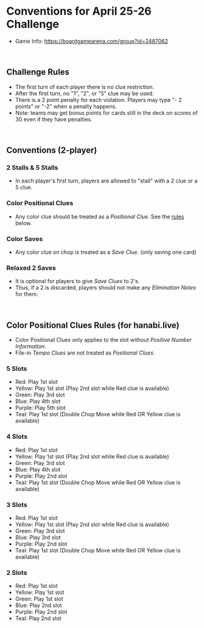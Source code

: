 # Conventions for April 25-26 Challenge

* Game Info: https://boardgamearena.com/group?id=2487062

<br />

## Challenge Rules

* The first turn of each player there is no clue restriction.
* After the first turn, no "1", "2", or "5" clue may be used.
* There is a 2 point penalty for each violation. Players may type "- 2 points" or "-2" when a penalty happens.
* Note: teams may get bonus points for cards still in the deck on scores of 30 even if they have penalties.

<br />

## Conventions (2-player)

### 2 Stalls & 5 Stalls
* In each player's first turn, players are allowed to "stall" with a 2 clue or a 5 clue.

### Color Positional Clues
* Any color clue should be treated as a _Positional Clue_. See the [rules](#color-positional-clues-rules-for-hanabilive) below.

### Color Saves
* Any color clue on chop is treated as a _Save Clue_. (only saving one card)

### Relaxed 2 Saves
* It is optional for players to give _Save Clues_ to 2's.
* Thus, if a 2 is discarded, players should not make any _Elimination Notes_ for them.

<br />

## Color Positional Clues Rules (for hanabi.live)

* Color Positional Clues only applies to the slot without _Positive Number Information_.
* File-in _Tempo Clues_ are not treated as _Positional Clues_.

### 5 Slots
* Red: Play 1st slot
* Yellow: Play 1st slot (Play 2nd slot while Red clue is available)
* Green: Play 3rd slot
* Blue: Play 4th slot
* Purple: Play 5th slot
* Teal: Play 1st slot (Double Chop Move while Red OR Yellow clue is available)

### 4 Slots
* Red: Play 1st slot
* Yellow: Play 1st slot (Play 2nd slot while Red clue is available)
* Green: Play 3rd slot
* Blue: Play 4th slot
* Purple: Play 2nd slot
* Teal: Play 1st slot (Double Chop Move while Red OR Yellow clue is available)

### 3 Slots
* Red: Play 1st slot
* Yellow: Play 1st slot (Play 2nd slot while Red clue is available)
* Green: Play 3rd slot
* Blue: Play 3rd slot
* Purple: Play 2nd slot
* Teal: Play 1st slot (Double Chop Move while Red OR Yellow clue is available)

### 2 Slots
* Red: Play 1st slot
* Yellow: Play 1st slot
* Green: Play 1st slot
* Blue: Play 2nd slot
* Purple: Play 2nd slot
* Teal: Play 2nd slot

<br />
